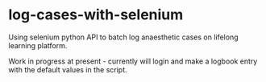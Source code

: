 # log-cases-with-selenium
Using selenium python API to batch log anaesthetic cases on lifelong learning platform. 

Work in progress at present - currently will login and make a logbook entry with the default values in the script. 
